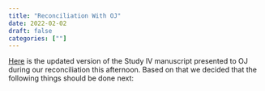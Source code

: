 ```yaml
---
title: "Reconciliation With OJ"
date: 2022-02-02
draft: false
categories: [""]
---
```


[Here]() is the updated version of the Study IV manuscript presented to OJ during our reconciliation this afternoon. Based on that we decided that the following things should be done next:


